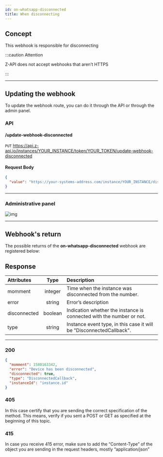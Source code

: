 ```yaml
---
id: on-whatsapp-disconnected
title: When disconnecting
---
```


## Concept

This webhook is responsible for disconnecting 

:::caution Attention

Z-API does not accept webhooks that aren’t HTTPS

:::

---

## Updating the webhook 

To update the webhook route, you can do it through the API or through the admin panel.

### API

#### /update-webhook-disconnected

`PUT` https://api.z-api.io/instances/YOUR_INSTANCE/token/YOUR_TOKEN/update-webhook-disconnected

#### Request Body

```json
{
  "value": "https://your-systems-address.com/instance/YOUR_INSTANCE/disconnected"
}
```

---

### Administrative panel 

![img](../../../../../img/disconnected.png)

---

## Webhook's return 

The possible returns of the **on-whatsapp-disconnected** webhook are registered below:

## Response

| Attributes| Type| Description |
| :-- | :-: | :-- |
| momment | integer | Time when the instance was disconnected from the number. |
| error | string | Error’s description  |
| disconnected | boolean | Indication whether the instance is connected with the number or not. |
| type | string | Instance event type, in this case it will be "DisconnectedCallback". |

---

### 200

```json
{
  "momment": 1580163342,
  "error": "Device has been disconnected",
  "disconnected": true,
  "type": "DisconnectedCallback",
  "instanceId": "instance.id"
}
```

### 405

In this case certify that you are sending the correct specification of the method. This means, verify if you sent a POST or GET as specified at the beginning of this topic.

### 415

In case you receive 415 error, make sure to add the “Content-Type” of the object you are sending in the request headers, mostly “application/json”

<!--
## Code

<iframe src="//api.apiembed.com/?source=https://raw.githubusercontent.com/Z-API/z-api-docs/main/json-examples/on-whatsapp-disconnected.json&targets=all" frameborder="0" scrolling="no" width="100%" height="500px" seamless></iframe> -->
